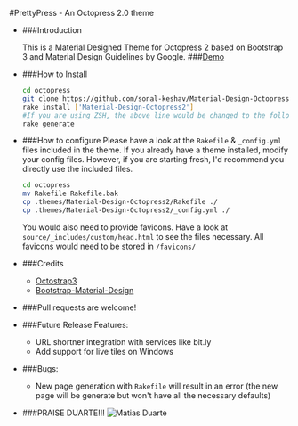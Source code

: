 #PrettyPress - An Octopress 2.0 theme

* ###Introduction


    This is a Material Designed Theme for Octopress 2 based on Bootstrap 3 and Material Design Guidelines by Google.
    ###[Demo](https://sonalkeshav.me)
    
* ###How to Install
    ```bash
    cd octopress
    git clone https://github.com/sonal-keshav/Material-Design-Octopress2.git
    rake install ['Material-Design-Octopress2']
    #If you are using ZSH, the above line would be changed to the following: rake install\[Material-Design-Octopress2\]
    rake generate
    ```

* ###How to configure
    Please have a look at the `Rakefile` & `_config.yml` files included in the theme.
    If you already have a theme installed, modify your config files. However, if you are starting fresh, I'd recommend you directly use the included files.
    
    ```bash
    cd octopress
    mv Rakefile Rakefile.bak
    cp .themes/Material-Design-Octopress2/Rakefile ./
    cp .themes/Material-Design-Octopress2/_config.yml ./
    ```
    
    You would also need to provide favicons. Have a look at `source/_includes/custom/head.html` to see the files necessary. All favicons would need to be stored in `/favicons/`
    
* ###Credits
    * [Octostrap3](https://github.com/kAworu/octostrap3)
    * [Bootstrap-Material-Design](https://github.com/FezVrasta/bootstrap-material-design)

* ###Pull requests are welcome!

* ###Future Release Features:
    * URL shortner integration with services like bit.ly
    * Add support for live tiles on Windows

* ###Bugs:
    * New page generation with `Rakefile` will result in an error (the new page will be generate but won't have all the necessary defaults)

* ###PRAISE DUARTE!!!
    ![Matias Duarte](https://i.imgur.com/OvnZeTr.jpg)
